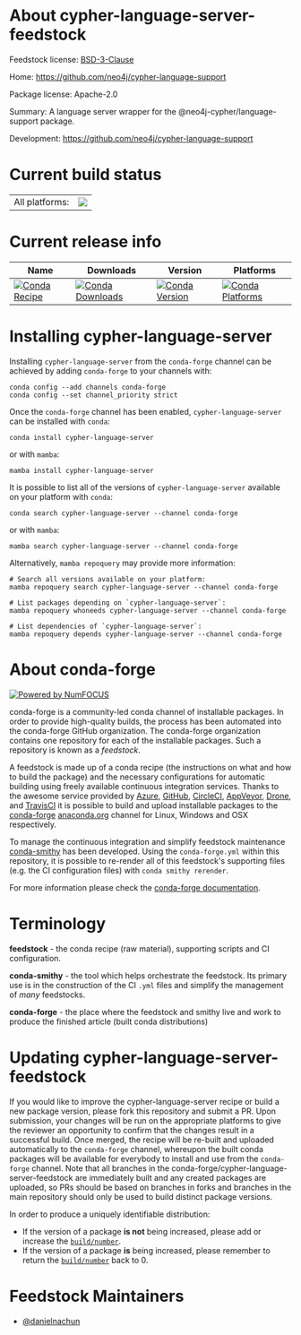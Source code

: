 About cypher-language-server-feedstock
======================================

Feedstock license: [BSD-3-Clause](https://github.com/conda-forge/cypher-language-server-feedstock/blob/main/LICENSE.txt)

Home: https://github.com/neo4j/cypher-language-support

Package license: Apache-2.0

Summary: A language server wrapper for the @neo4j-cypher/language-support package.

Development: https://github.com/neo4j/cypher-language-support

Current build status
====================


<table><tr><td>All platforms:</td>
    <td>
      <a href="https://dev.azure.com/conda-forge/feedstock-builds/_build/latest?definitionId=24358&branchName=main">
        <img src="https://dev.azure.com/conda-forge/feedstock-builds/_apis/build/status/cypher-language-server-feedstock?branchName=main">
      </a>
    </td>
  </tr>
</table>

Current release info
====================

| Name | Downloads | Version | Platforms |
| --- | --- | --- | --- |
| [![Conda Recipe](https://img.shields.io/badge/recipe-cypher--language--server-green.svg)](https://anaconda.org/conda-forge/cypher-language-server) | [![Conda Downloads](https://img.shields.io/conda/dn/conda-forge/cypher-language-server.svg)](https://anaconda.org/conda-forge/cypher-language-server) | [![Conda Version](https://img.shields.io/conda/vn/conda-forge/cypher-language-server.svg)](https://anaconda.org/conda-forge/cypher-language-server) | [![Conda Platforms](https://img.shields.io/conda/pn/conda-forge/cypher-language-server.svg)](https://anaconda.org/conda-forge/cypher-language-server) |

Installing cypher-language-server
=================================

Installing `cypher-language-server` from the `conda-forge` channel can be achieved by adding `conda-forge` to your channels with:

```
conda config --add channels conda-forge
conda config --set channel_priority strict
```

Once the `conda-forge` channel has been enabled, `cypher-language-server` can be installed with `conda`:

```
conda install cypher-language-server
```

or with `mamba`:

```
mamba install cypher-language-server
```

It is possible to list all of the versions of `cypher-language-server` available on your platform with `conda`:

```
conda search cypher-language-server --channel conda-forge
```

or with `mamba`:

```
mamba search cypher-language-server --channel conda-forge
```

Alternatively, `mamba repoquery` may provide more information:

```
# Search all versions available on your platform:
mamba repoquery search cypher-language-server --channel conda-forge

# List packages depending on `cypher-language-server`:
mamba repoquery whoneeds cypher-language-server --channel conda-forge

# List dependencies of `cypher-language-server`:
mamba repoquery depends cypher-language-server --channel conda-forge
```


About conda-forge
=================

[![Powered by
NumFOCUS](https://img.shields.io/badge/powered%20by-NumFOCUS-orange.svg?style=flat&colorA=E1523D&colorB=007D8A)](https://numfocus.org)

conda-forge is a community-led conda channel of installable packages.
In order to provide high-quality builds, the process has been automated into the
conda-forge GitHub organization. The conda-forge organization contains one repository
for each of the installable packages. Such a repository is known as a *feedstock*.

A feedstock is made up of a conda recipe (the instructions on what and how to build
the package) and the necessary configurations for automatic building using freely
available continuous integration services. Thanks to the awesome service provided by
[Azure](https://azure.microsoft.com/en-us/services/devops/), [GitHub](https://github.com/),
[CircleCI](https://circleci.com/), [AppVeyor](https://www.appveyor.com/),
[Drone](https://cloud.drone.io/welcome), and [TravisCI](https://travis-ci.com/)
it is possible to build and upload installable packages to the
[conda-forge](https://anaconda.org/conda-forge) [anaconda.org](https://anaconda.org/)
channel for Linux, Windows and OSX respectively.

To manage the continuous integration and simplify feedstock maintenance
[conda-smithy](https://github.com/conda-forge/conda-smithy) has been developed.
Using the ``conda-forge.yml`` within this repository, it is possible to re-render all of
this feedstock's supporting files (e.g. the CI configuration files) with ``conda smithy rerender``.

For more information please check the [conda-forge documentation](https://conda-forge.org/docs/).

Terminology
===========

**feedstock** - the conda recipe (raw material), supporting scripts and CI configuration.

**conda-smithy** - the tool which helps orchestrate the feedstock.
                   Its primary use is in the construction of the CI ``.yml`` files
                   and simplify the management of *many* feedstocks.

**conda-forge** - the place where the feedstock and smithy live and work to
                  produce the finished article (built conda distributions)


Updating cypher-language-server-feedstock
=========================================

If you would like to improve the cypher-language-server recipe or build a new
package version, please fork this repository and submit a PR. Upon submission,
your changes will be run on the appropriate platforms to give the reviewer an
opportunity to confirm that the changes result in a successful build. Once
merged, the recipe will be re-built and uploaded automatically to the
`conda-forge` channel, whereupon the built conda packages will be available for
everybody to install and use from the `conda-forge` channel.
Note that all branches in the conda-forge/cypher-language-server-feedstock are
immediately built and any created packages are uploaded, so PRs should be based
on branches in forks and branches in the main repository should only be used to
build distinct package versions.

In order to produce a uniquely identifiable distribution:
 * If the version of a package **is not** being increased, please add or increase
   the [``build/number``](https://docs.conda.io/projects/conda-build/en/latest/resources/define-metadata.html#build-number-and-string).
 * If the version of a package **is** being increased, please remember to return
   the [``build/number``](https://docs.conda.io/projects/conda-build/en/latest/resources/define-metadata.html#build-number-and-string)
   back to 0.

Feedstock Maintainers
=====================

* [@danielnachun](https://github.com/danielnachun/)


